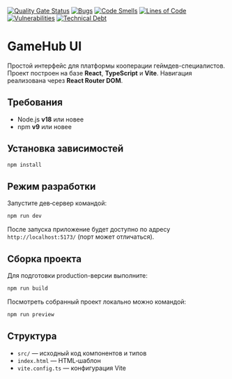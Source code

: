 [![Quality Gate Status](https://sonarcloud.io/api/project_badges/measure?project=Raven390_devhub-ui&metric=alert_status)](https://sonarcloud.io/summary/new_code?id=Raven390_devhub-ui) [![Bugs](https://sonarcloud.io/api/project_badges/measure?project=Raven390_devhub-ui&metric=bugs)](https://sonarcloud.io/summary/new_code?id=Raven390_devhub-ui) [![Code Smells](https://sonarcloud.io/api/project_badges/measure?project=Raven390_devhub-ui&metric=code_smells)](https://sonarcloud.io/summary/new_code?id=Raven390_devhub-ui) [![Lines of Code](https://sonarcloud.io/api/project_badges/measure?project=Raven390_devhub-ui&metric=ncloc)](https://sonarcloud.io/summary/new_code?id=Raven390_devhub-ui) [![Vulnerabilities](https://sonarcloud.io/api/project_badges/measure?project=Raven390_devhub-ui&metric=vulnerabilities)](https://sonarcloud.io/summary/new_code?id=Raven390_devhub-ui) [![Technical Debt](https://sonarcloud.io/api/project_badges/measure?project=Raven390_devhub-ui&metric=sqale_index)](https://sonarcloud.io/summary/new_code?id=Raven390_devhub-ui)
 
# GameHub UI

Простой интерфейс для платформы кооперации геймдев-специалистов. Проект построен на базе **React**, **TypeScript** и **Vite**. Навигация реализована через **React Router DOM**.

## Требования

- Node.js **v18** или новее
- npm **v9** или новее

## Установка зависимостей

```bash
npm install
```

## Режим разработки

Запустите дев‑сервер командой:

```bash
npm run dev
```

После запуска приложение будет доступно по адресу `http://localhost:5173/` (порт может отличаться).

## Сборка проекта

Для подготовки production-версии выполните:

```bash
npm run build
```

Посмотреть собранный проект локально можно командой:

```bash
npm run preview
```

## Структура

- `src/` — исходный код компонентов и типов
- `index.html` — HTML‑шаблон
- `vite.config.ts` — конфигурация Vite
